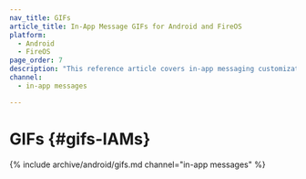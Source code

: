 ```yaml
---
nav_title: GIFs
article_title: In-App Message GIFs for Android and FireOS
platform: 
  - Android
  - FireOS
page_order: 7
description: "This reference article covers in-app messaging customization options for your Android application."
channel:
  - in-app messages

---
```


# GIFs {#gifs-IAMs}

{% include archive/android/gifs.md channel="in-app messages" %}
